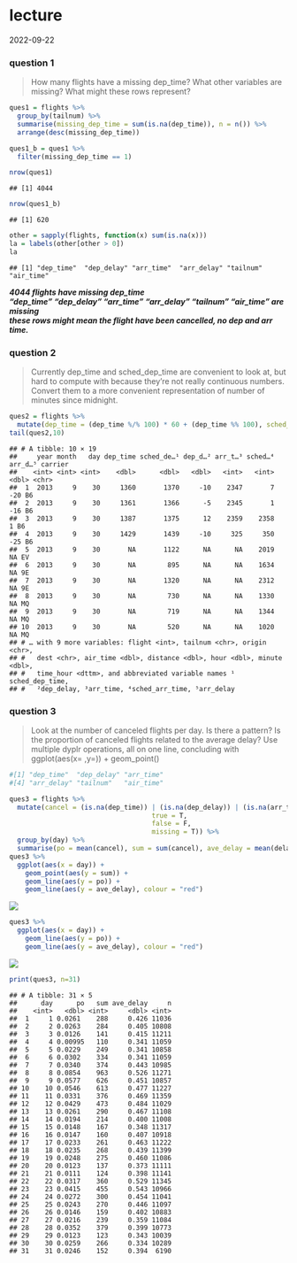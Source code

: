 lecture
================
2022-09-22

### question 1

> How many flights have a missing dep_time? What other variables are
> missing? What might these rows represent?

``` r
ques1 = flights %>% 
  group_by(tailnum) %>% 
  summarise(missing_dep_time = sum(is.na(dep_time)), n = n()) %>% 
  arrange(desc(missing_dep_time))

ques1_b = ques1 %>% 
  filter(missing_dep_time == 1)

nrow(ques1)
```

    ## [1] 4044

``` r
nrow(ques1_b)
```

    ## [1] 620

``` r
other = sapply(flights, function(x) sum(is.na(x)))
la = labels(other[other > 0])
la
```

    ## [1] "dep_time"  "dep_delay" "arr_time"  "arr_delay" "tailnum"   "air_time"

***4044 flights have missing dep_time***  
***“dep_time” “dep_delay” “arr_time” “arr_delay” “tailnum” “air_time”
are missing***  
***these rows might mean the flight have been cancelled, no dep and arr
time.***

### question 2

> Currently dep_time and sched_dep_time are convenient to look at, but
> hard to compute with because they’re not really continuous numbers.
> Convert them to a more convenient representation of number of minutes
> since midnight.

``` r
ques2 = flights %>% 
  mutate(dep_time = (dep_time %/% 100) * 60 + (dep_time %% 100), sched_dep_time = (sched_dep_time %/% 100) * 60 + (sched_dep_time %% 100))
tail(ques2,10)
```

    ## # A tibble: 10 × 19
    ##     year month   day dep_time sched_de…¹ dep_d…² arr_t…³ sched…⁴ arr_d…⁵ carrier
    ##    <int> <int> <int>    <dbl>      <dbl>   <dbl>   <int>   <int>   <dbl> <chr>  
    ##  1  2013     9    30     1360       1370     -10    2347       7     -20 B6     
    ##  2  2013     9    30     1361       1366      -5    2345       1     -16 B6     
    ##  3  2013     9    30     1387       1375      12    2359    2358       1 B6     
    ##  4  2013     9    30     1429       1439     -10     325     350     -25 B6     
    ##  5  2013     9    30       NA       1122      NA      NA    2019      NA EV     
    ##  6  2013     9    30       NA        895      NA      NA    1634      NA 9E     
    ##  7  2013     9    30       NA       1320      NA      NA    2312      NA 9E     
    ##  8  2013     9    30       NA        730      NA      NA    1330      NA MQ     
    ##  9  2013     9    30       NA        719      NA      NA    1344      NA MQ     
    ## 10  2013     9    30       NA        520      NA      NA    1020      NA MQ     
    ## # … with 9 more variables: flight <int>, tailnum <chr>, origin <chr>,
    ## #   dest <chr>, air_time <dbl>, distance <dbl>, hour <dbl>, minute <dbl>,
    ## #   time_hour <dttm>, and abbreviated variable names ¹​sched_dep_time,
    ## #   ²​dep_delay, ³​arr_time, ⁴​sched_arr_time, ⁵​arr_delay

### question 3

> Look at the number of canceled flights per day. Is there a pattern? Is
> the proportion of canceled flights related to the average delay? Use
> multiple dyplr operations, all on one line, concluding with
> ggplot(aes(x= ,y=)) + geom_point()

``` r
#[1] "dep_time"  "dep_delay" "arr_time" 
#[4] "arr_delay" "tailnum"   "air_time" 

ques3 = flights %>% 
  mutate(cancel = (is.na(dep_time)) | (is.na(dep_delay)) | (is.na(arr_time)) | (is.na(arr_delay)) | (is.na(air_time)), delay = if_else(condition = arr_delay > 0,
                                    true = T,
                                    false = F,
                                    missing = T)) %>% 
  group_by(day) %>% 
  summarise(po = mean(cancel), sum = sum(cancel), ave_delay = mean(delay),n = n())
ques3 %>% 
  ggplot(aes(x = day)) +
    geom_point(aes(y = sum)) +
    geom_line(aes(y = po)) +
    geom_line(aes(y = ave_delay), colour = "red")
```

![](HW1_files/figure-gfm/unnamed-chunk-3-1.png)<!-- -->

``` r
ques3 %>% 
  ggplot(aes(x = day)) +
    geom_line(aes(y = po)) +
    geom_line(aes(y = ave_delay), colour = "red")
```

![](HW1_files/figure-gfm/unnamed-chunk-3-2.png)<!-- -->

``` r
print(ques3, n=31)
```

    ## # A tibble: 31 × 5
    ##      day      po   sum ave_delay     n
    ##    <int>   <dbl> <int>     <dbl> <int>
    ##  1     1 0.0261    288     0.426 11036
    ##  2     2 0.0263    284     0.405 10808
    ##  3     3 0.0126    141     0.415 11211
    ##  4     4 0.00995   110     0.341 11059
    ##  5     5 0.0229    249     0.341 10858
    ##  6     6 0.0302    334     0.341 11059
    ##  7     7 0.0340    374     0.443 10985
    ##  8     8 0.0854    963     0.526 11271
    ##  9     9 0.0577    626     0.451 10857
    ## 10    10 0.0546    613     0.477 11227
    ## 11    11 0.0331    376     0.469 11359
    ## 12    12 0.0429    473     0.484 11029
    ## 13    13 0.0261    290     0.467 11108
    ## 14    14 0.0194    214     0.400 11008
    ## 15    15 0.0148    167     0.348 11317
    ## 16    16 0.0147    160     0.407 10918
    ## 17    17 0.0233    261     0.463 11222
    ## 18    18 0.0235    268     0.439 11399
    ## 19    19 0.0248    275     0.460 11086
    ## 20    20 0.0123    137     0.373 11111
    ## 21    21 0.0111    124     0.398 11141
    ## 22    22 0.0317    360     0.529 11345
    ## 23    23 0.0415    455     0.543 10966
    ## 24    24 0.0272    300     0.454 11041
    ## 25    25 0.0243    270     0.446 11097
    ## 26    26 0.0146    159     0.402 10883
    ## 27    27 0.0216    239     0.359 11084
    ## 28    28 0.0352    379     0.399 10773
    ## 29    29 0.0123    123     0.343 10039
    ## 30    30 0.0259    266     0.334 10289
    ## 31    31 0.0246    152     0.394  6190
